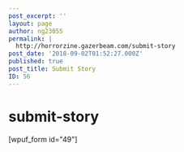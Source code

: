 ```yaml
---
post_excerpt: ''
layout: page
author: ng23055
permalink: |
  http://horrorzine.gazerbeam.com/submit-story
post_date: '2018-09-02T01:52:27.000Z'
published: true
post_title: Submit Story
ID: 56
---
```


# submit-story

\[wpuf\_form id="49"\]

